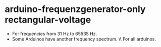 # arduino-frequenzgenerator-only rectangular-voltage
* For frequencies from 31 Hz to 65535 Hz. 
* Some Arduinos have another frequency spectrum.
\\\\
For all arduinos.
